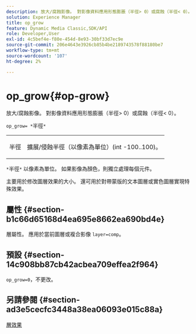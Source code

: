 ```yaml
---
description: 放大/腐蝕影像。 對影像資料應用形態膨脹（半徑> 0）或腐蝕（半徑< 0）。
solution: Experience Manager
title: op_grow
feature: Dynamic Media Classic,SDK/API
role: Developer,User
exl-id: 4c5bef4e-f80e-454d-8e93-30bf33d7ec9e
source-git-commit: 206e4643e3926cb85b4be2189743578f88180be7
workflow-type: tm+mt
source-wordcount: '107'
ht-degree: 2%

---
```


# op_grow{#op-grow}

放大/腐蝕影像。 對影像資料應用形態膨脹（半徑> 0）或腐蝕（半徑&lt; 0）。

`op_grow= *`半徑`*`

<table id="simpletable_3BAA4523D29E447FA7A4C9009B3E8344"> 
 <tr class="strow"> 
  <td class="stentry"> <p><span class="codeph"><span class="varname"> 半徑</span></span> </p> </td> 
  <td class="stentry"> <p>擴展/侵蝕半徑（以像素為單位）(int -100..100)。 </p></td> 
 </tr> 
</table>

`*`半徑`*` 以像素為單位。 如果影像為顏色，則獨立處理每個元件。

主要用於修改圖層效果的大小。 還可用於對帶蒙版的文本圖層或實色圖層實現特殊效果。

## 屬性 {#section-b1c66d65168d4ea695e8662ea690bd4e}

層屬性。 應用於當前圖層或複合影像 `layer=comp`。

## 預設 {#section-14c908bb87cb42acbea709effea2f964}

`op_grow=0`，不更改。

## 另請參閱 {#section-ad3e5cecfc3448a38ea06093e015c88a}

[層效果](../../../../../is-api/http-ref/image-serving-api-ref/c-http-protocol-reference/c-syntax-and-features/r-layer-effects.md#reference-82a6b5311b3d4471ad2799adb3b2201c)
